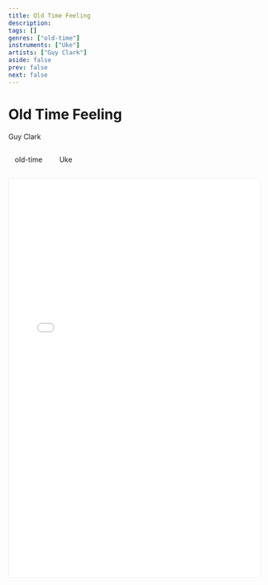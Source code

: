 ```yaml
---
title: Old Time Feeling
description: 
tags: []
genres: ["old-time"]
instruments: ["Uke"]
artists: ["Guy Clark"]
aside: false
prev: false
next: false
---
```


# Old Time Feeling

Guy Clark



<div class="metadata-badges">
  <div class="badge-list">
        <span class="vp-raw badge badge-genre">old-time</span>
        <span class="badge badge-instrument">Uke</span>
    
  </div>
</div>

<div class="score-viewer">
  <iframe 
    src="/uploads/old-time-feeling-in-c-for-uke-.pdf#toolbar=0&navpanes=0" 
    width="100%" 
    height="800px" 
    frameborder="0"
    allow="fullscreen"
    loading="lazy"
    type="application/pdf"
  ></iframe>
</div>

<style>
.score-viewer {
  width: 100%;
  height: 800px;
  border: 1px solid #eee;
  border-radius: 4px;
  overflow: hidden;
}

.metadata-badges {
  margin: 1.5rem 0;
}

.badge-list {
  display: flex;
  flex-wrap: wrap;
  gap: 0.5rem;
}

.badge {
  display: inline-block;
  padding: 0.25rem 0.75rem;
  border-radius: 1rem;
  font-size: 0.875rem;
  border: 1px solid transparent;
}
</style>
